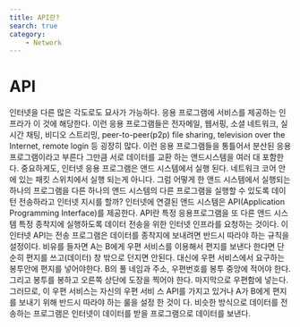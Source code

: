 ```yaml
---
title: API란? 
search: true
category:
    - Network
---
```

# API 
인터넷을 다른 많은 각도로도 묘사가 가능하다. 응용 프로그램에 서비스를 제공하는 인프라가 이 것에 해당한다. 이런 응용 프로그램들은 전자메일, 웹서핑, 소셜 네트워크, 실시간 채팅, 비디오 스트리밍, peer-to-peer(p2p) file sharing, television over the Internet, remote login 등 굉장히 많다. 이런 응용 프로그램들을 통틀어서 분산된 응용프로그램이라고 부른다 그만큼 서로 데이터를 교환 하는 앤드시스템을 여러 대 포함한다. 
중요하게도, 인터넷 응용 프로그램은 앤드 시스템에서 실행 된다. 네트워크 코어 안에 있는 패킷 스위치에서 실행 되는게 아니다.
그럼 어떻게 한 앤드 시스템에서 실행되는 하나의 프로그램을 다른 하나의 앤드 시스템의 다른 프로그램을 실행할 수 있도록 데이턴 전송하라고 인터넷 지시를 할까?
인터넷에 연결된 앤드 시스템은 API(Application Programming Interface)를 제공한다.
API란 특정 응용프로그램을 또 다른 앤드 시스템 특정 종착지에 실행하도록 데이터 전송을 위한 인터넷 인프라를 요청하는 것이다.
이 인터넷 API는 전송 프로그램은 데이터를 종착지에 보내려면 반드시 따라야 하는 규칙을 설정이다.
비유를 들자면 A는 B에게 우편 서비스를 이용해서 편지를 보낸다 한다면 단순히 편지를 쓰고(데이터) 창 밖으로 던지면 안된다. 대신에 우편 서비스에서 요구하는 봉투안에 편지를 넣어야한다. B의 풀 네임과 주소, 우편번호를 봉투 중앙에 적어야 한다. 그리고 봉투를 봉하고 오른쪽 상단에 도장을 찍어야 한다. 마지막으로 우편함에 넣는다. 그러므로, 이 우편 서비스는 자신의 우편 서비 스 API를 가지고 있거나 A가 B에게 편지를 보내기 위해 반드시 따라야 하는 룰을 설정 한 것이 다. 비슷한 방식으로 데이터를 전송하는 프로그램은 인터넷이 데이터를 받을 프로그램으로 데이터를 보낸다.

